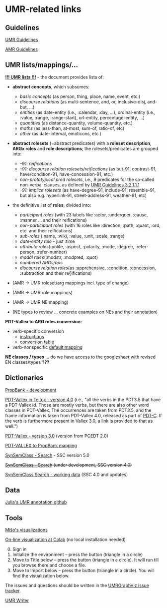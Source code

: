 # UMR-related links

## Guidelines
[UMR Guidelines](https://github.com/umr4nlp/umr-guidelines/blob/master/guidelines.md)

[AMR Guidelines](https://github.com/amrisi/amr-guidelines/blob/master/amr.md)


## UMR lists/mappings/...
[**!!! UMR lists !!!**](https://docs.google.com/spreadsheets/d/1PVxgXW3ED3OWLieie9scr6iq_xuQ5RAA8YJKwbLwJ2E/edit#gid=1927108453) - the document provides lists of:
- **abstract concepts**, which subsumes:
  - _basic concepts_ (as person, thing, place, name, event, etc.)
  - _discourse relations_ (as multi-sentence, and, or, inclusive-disj, and-but, ...)
  - _entities_ (as date-entity (i.e., :calendar, :day, ...), ordinal-entity (i.e., :value, :range, :range-start), url-entity, percentage-entity, ...)
  - _quantities_ (as distance-quantity, volume-quantity, etc.)
  - _maths_ (as less-than, at-most, sum-of, ratio-of, etc)
  - _other_ (as date-interval, emoticons, etc.)

- **abstract rolesets** (=abstract predicates) with a **roleset description**, **ARGx roles** and **role descriptions**; the rolesets/predicates are grouped into:
  - _-91: reifications_
  - _-91: discourse relation rolesets/reifications_ (as but-91, contrast-91, have/condition-91, have-concession-91, etc.)
  - _non-prototypical pred rolesets_, i.e., 9 predicates for the so-called non-verbal clauses, as defined by [UMR Guidelines 3.2.1.1.1](https://github.com/umr4nlp/umr-guidelines/blob/master/guidelines.md#part-3-2-1-1-1-non-verbal-clauses)
  - _-91: implicit rolesets_  (as have-degree-91, include-91, resemble-91, but also e.g. hyperlink-91, street-address-91, weather-91, etc)

- the definitive list of **roles**, divided into:
  - _participent roles_ (with 23 labels like :actor, :undergoer, :cause, :manner ... and their reifications)
  - _non-participant roles_ (with 16 roles like :direction, :path, :quant, :ord, etc. and their reifications)
  - _sub-roles_ (:name, :wiki, :value, :unit, :scale, :range)
  - _date-entity role_ - just :time
  - _attribute roles_(:polite, :aspect, :polarity, :mode, :degree, :refer-person, :refer-number)
  - _modal roles_(:modstr, :modpred, :quot)
  - _numbered ARGs/ops_
  - _discourse relation roles_(as :apprehensive, :condition, :concession, :subtraction and their re§ifications)

- (AMR -> UMR roleset/arg mappings incl. type of change)
- (AMR -> UMR role mappings)
- (AMR -> UMR NE mapping)
- (NE types to review ... concrete examples on NEs and their annotation)


**PDT-Vallex to ARG roles conversion:** 
 
- verb-specific conversion
  - [instructions](../tecto2umr/functors-to-args-mapping-instructions.md)
  - [conversion table](https://docs.google.com/spreadsheets/d/1AuIASjkdAdKom7bgjDN5BxMKeRUefHlN/)
- verb-nonspecific [default mapping](../tecto2umr/dafault-functors-to-umrlabels.txt)

**NE classes / types** ... do we have access to the googlesheet with revised EN classes/types **???**


## Dictionaries
[PropBank - development](https://verbs.colorado.edu/propbank-development/)

[PDT-Vallex in Teitok - version 4.0](https://lindat.mff.cuni.cz/services/teitok/pdtc10/index.php?action=vallex)  (i.e., "all the verbs in the PDT3.5 that have a PDT-Vallex id. Those are mostly verbs, but there are also other word classes in PDT-Vallex. The occurrences are taken from PDT3.5, and the frame information is taken from PDT-Vallex 4.0, released as part of [PDT-C](https://lindat.mff.cuni.cz/repository/xmlui/handle/11234/1-3185). If the verb is furthermore present in Vallex 3.0, a link is provided to that as well.")

[PDT-Vallex - version 3.0](https://lindat.mff.cuni.cz/services/PDT-Vallex/) (version from PCEDT 2.0)

[PDT-VALLEX to PropBank mapping](https://github.com/ufal/UMR/blob/main/tecto2umr/pdt_pb_mapping_via_czengvallex_ssc-merged.xlsx)

[SynSemClass - Search](https://lindat.mff.cuni.cz/services/SynSemClassSearch/?version=synsemclass5.0) - SSC version 5.0

~~[SynSemClass - Search](https://quest.ms.mff.cuni.cz/SynSemClassSearch/) (under development, SSC version 4.0)~~

[SynSemClass Search - working data](http://ufallab.ms.mff.cuni.cz/~fucikova/public_html/SSC_classmembers/) (SSC 4.0 and updates)




## Data

[Julia's UMR annotation github](https://github.com/cu-clear/UMR-Annotation)

## Tools

[Mišo's visualizations](https://ufallab.ms.mff.cuni.cz/~mnovak/umr/graphs/)

[On-line visualization at Colab](https://colab.research.google.com/drive/1pbmJ3k3_qFuVM44neVHikiJKe81xsAHD?usp=sharing) (no local installation needed)

0.	Sign in
1.	Initialize the environment – press the button (triangle in a circle)
2.	Move to Title below – press the button (triangle in a circle). It will run till you browse there and choose a file.
3.	Move to Import below – press the button (triangle in a circle). You will find the visualization below.

The issues and questions should be written in the [UMRGraphViz issue tracker](https://github.com/ufal/UMRGraphViz/issues).

[UMR Writer](http://umr-tool.cs.brandeis.edu/)

